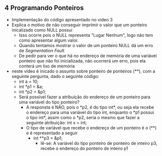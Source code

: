 ## 4 Programando Ponteiros

- Implementação do código apresentado no video 3
- Explica o motivo de não conseguir imprimir o valor que um ponteiro inicalizado como NULL possui
  - Isso ocorre pois o NULL representa "Lugar Nenhum", logo não tem como apresentar algum valor.
  - Quando tentamos mostrar o valor de um ponteiro NULL dá um erro de _Segmentation Fault_
  - De pedir para ver o que há no endereço de memória de uma variável ponteiro que não foi inicializada, não ocorrerá um erro, pois ela conterá um lixo de memória
- neste vídeo é inicado o assunto sobre ponteiro de ponteiros (\*\*), com a seguinte pergunta, dado o seguinte código:
  - int a = 10;
  - int \*p1 = &a;
  - int \*p2 = &p1;
  - Será possível fazer a atribuição do endereço de um ponteiro para uma variável do tipo ponteiro?
    - A responsta é NÃO, pois o \*p2, é do tipo int\*, ou seja ela recebe o endereço para uma variável do tipo int, enquanto o \*p1 possui o tipo int\*, assim como o \*p2, seria o mesmo que fazer a seguinte atribuição: int x = int;
    - O tipo de variável que recebe o endereço de um ponteiro é o (\*\*) e é representado a seguir
      - int \*\*p3 = &p1;
        - lê-se: A variável do tipo ponteiro de ponteiro de inteiro p3, recebe o endereço do ponteiro de inteiro p1
